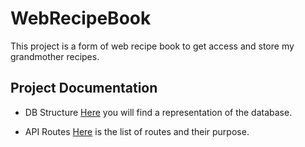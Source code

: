 # WebRecipeBook
This project is a form of web recipe book to get access and store my grandmother recipes.

## Project Documentation
- DB Structure
[Here](Docs/RecipeDBSchema.PNG) you will find a representation of the database.

- API Routes
[Here](Docs/APIRoutes.PNG) is the list of routes and their purpose.